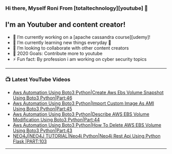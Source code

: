 ### Hi there, Myself Roni From [totaltechnology][youtube] 👋

## I'm an Youtuber and content creator!
- 🔭 I’m currently working on a [apache cassandra course][udemy]!
- 🌱 I’m currently learning new things everyday 🤣
- 👯 I’m looking to collaborate with other content creators
- 🥅 2020 Goals: Contribute more to youtube
- ⚡ Fun fact: By profession i am working on cyber security topics



---

### 📺 Latest YouTube Videos
<!-- YOUTUBE:START -->
- [Aws Automation Using Boto3 Python|Create Aws Ebs Volume Snapshot Using  Boto3 Python|Part:46](https://www.youtube.com/watch?v=Z8AhIWsTkZA)
- [Aws Automation Using Boto3 Python|Import Custom Image As AMI Using  Boto3 Python|Part:45](https://www.youtube.com/watch?v=MRl4rKwVrec)
- [Aws Automation Using Boto3 Python|Describe AWS EBS Volume Modification Using Boto3 Python|Part:44](https://www.youtube.com/watch?v=f4U4FVVRLRE)
- [Aws Automation Using Boto3 Python|How To Delete AWS EBS Volume Using Boto3 Python|Part:43](https://www.youtube.com/watch?v=N7PPJQWAQNw)
- [NEO4J|NEO4J TUTORIAL|Neo4j Python|Neo4j Rest Api Using Python Flask |PART:103](https://www.youtube.com/watch?v=5_14rZceISE)
<!-- YOUTUBE:END -->

---


